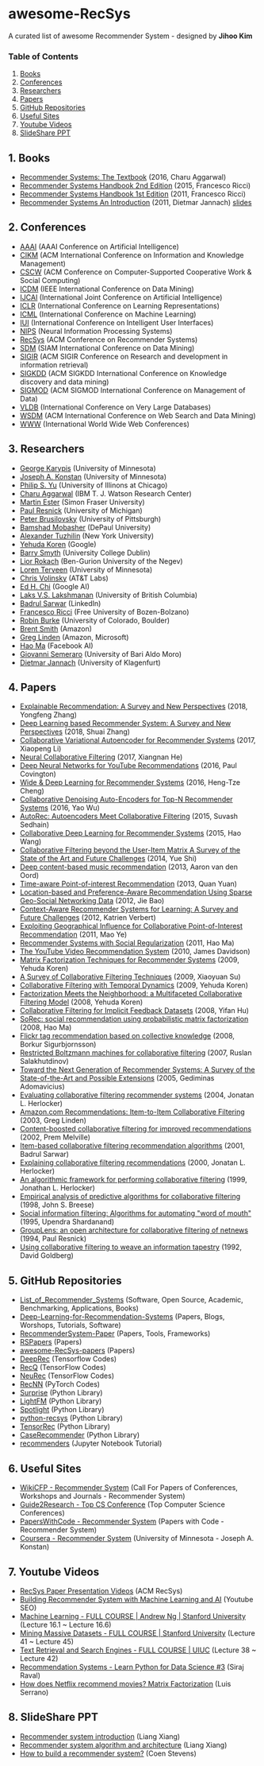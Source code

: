 # awesome-RecSys
A curated list of awesome Recommender System - designed by **Jihoo Kim**

### Table of Contents
1. [Books](https://github.com/jihoo-kim/awesome-RecSys#1-books)
2. [Conferences](https://github.com/jihoo-kim/awesome-RecSys#2-conferences)
3. [Researchers](https://github.com/jihoo-kim/awesome-RecSys#3-researchers)
4. [Papers](https://github.com/jihoo-kim/awesome-RecSys#4-papers)
5. [GitHub Repositories](https://github.com/jihoo-kim/awesome-RecSys#5-github-repositories)
6. [Useful Sites](https://github.com/jihoo-kim/awesome-RecSys#6-useful-sites)
7. [Youtube Videos](https://github.com/jihoo-kim/awesome-RecSys#7-youtube-videos)
8. [SlideShare PPT](https://github.com/jihoo-kim/awesome-RecSys#8-slideshare-ppt)

## 1. Books
* [Recommender Systems: The Textbook](http://pzs.dstu.dp.ua/DataMining/recom/bibl/1aggarwal_c_c_recommender_systems_the_textbook.pdf) (2016, Charu Aggarwal)
* [Recommender Systems Handbook 2nd Edition](https://edyaaleh.files.wordpress.com/2016/02/recommendersystemshandbook.pdf) (2015, Francesco Ricci)
* [Recommender Systems Handbook 1st Edition](https://www.cse.iitk.ac.in/users/nsrivast/HCC/Recommender_systems_handbook.pdf) (2011, Francesco Ricci)
* [Recommender Systems An Introduction](https://github.com/singmiya/recsys/raw/master/Recommender%20Systems%20An%20Introduction.pdf) (2011, Dietmar Jannach) [slides](http://www.recommenderbook.net/teaching-material/slides)

## 2. Conferences
* [AAAI](https://www.aaai.org/) (AAAI Conference on Artificial Intelligence)
* [CIKM](http://www.cikmconference.org/) (ACM International Conference on Information and Knowledge Management)
* [CSCW](http://cscw.acm.org) (ACM Conference on Computer-Supported Cooperative Work & Social Computing)
* [ICDM](http://icdm2019.bigke.org/) (IEEE International Conference on Data Mining)
* [IJCAI](https://www.ijcai.org/) (International Joint Conference on Artificial Intelligence)
* [ICLR](https://iclr.cc/) (International Conference on Learning Representations)
* [ICML](https://icml.cc/) (International Conference on Machine Learning)
* [IUI](https://iui.acm.org) (International Conference on Intelligent User Interfaces)
* [NIPS](https://nips.cc/) (Neural Information Processing Systems)
* [RecSys](https://recsys.acm.org/) (ACM Conference on Recommender Systems)
* [SDM](https://www.siam.org/) (SIAM International Conference on Data Mining)
* [SIGIR](https://sigir.org/) (ACM SIGIR Conference on Research and development in information retrieval)
* [SIGKDD](https://www.kdd.org/) (ACM SIGKDD International Conference on Knowledge discovery and data mining)
* [SIGMOD](https://sigmod.org/) (ACM SIGMOD International Conference on Management of Data)
* [VLDB](https://www.vldb.org/) (International Conference on Very Large Databases)
* [WSDM](http://www.wsdm-conference.org/) (ACM International Conference on Web Search and Data Mining)
* [WWW](https://www.iw3c2.org/) (International World Wide Web Conferences)

## 3. Researchers
* [George Karypis](http://glaros.dtc.umn.edu/gkhome/index.php) (University of Minnesota)
* [Joseph A. Konstan](http://konstan.umn.edu/) (University of Minnesota)
* [Philip S. Yu](https://www.cs.uic.edu/PSYu) (University of Illinons at Chicago)
* [Charu Aggarwal](http://www.charuaggarwal.net/) (IBM T. J. Watson Research Center)
* [Martin Ester](http://www.sfu.ca/computing/people/faculty/martinester/people.html) (Simon Fraser University)
* [Paul Resnick](http://presnick.people.si.umich.edu/) (University of Michigan)
* [Peter Brusilovsky](http://www.pitt.edu/~peterb/) (University of Pittsburgh)
* [Bamshad Mobasher](http://facweb.cs.depaul.edu/mobasher/) (DePaul University)
* [Alexander Tuzhilin](http://people.stern.nyu.edu/atuzhili/) (New York University)
* [Yehuda Koren](https://www.linkedin.com/in/yehuda-koren-8566147/) (Google)
* [Barry Smyth](https://barrysmyth.me/) (University College Dublin)
* [Lior Rokach](http://www.ise.bgu.ac.il/faculty/liorr/) (Ben-Gurion University of the Negev)
* [Loren Terveen](https://www-users.cs.umn.edu/~terveen/) (University of Minnesota)
* [Chris Volinsky](http://stats.research.att.com/volinsky/) (AT&T Labs)
* [Ed H. Chi](https://sites.google.com/view/edchi/) (Google AI)
* [Laks V.S. Lakshmanan](https://www.cs.ubc.ca/~laks/) (University of British Columbia)
* [Badrul Sarwar](https://www.linkedin.com/in/bmsarwar/) (LinkedIn)
* [Francesco Ricci](http://www.inf.unibz.it/~ricci/) (Free University of Bozen-Bolzano)
* [Robin Burke](http://www.that-recsys-lab.net/) (University of Colorado, Boulder)
* [Brent Smith](https://www.linkedin.com/in/brent-smith-2a1b8/) (Amazon)
* [Greg Linden](http://glinden.blogspot.com/) (Amazon, Microsoft)
* [Hao Ma](https://www.haoma.io/) (Facebook AI)
* [Giovanni Semeraro](http://www.di.uniba.it/~swap/index.php?n=Membri.Semeraro) (University of Bari Aldo Moro)
* [Dietmar Jannach](https://www.aau.at/en/ainf/research-groups/infsys/team/dietmar-jannach/) (University of Klagenfurt)

## 4. Papers
* [Explainable Recommendation: A Survey and New Perspectives](https://arxiv.org/pdf/1804.11192) (2018, Yongfeng Zhang)
* [Deep Learning based Recommender System: A Survey and New Perspectives](https://arxiv.org/pdf/1707.07435.pdf) (2018, Shuai Zhang)
* [Collaborative Variational Autoencoder for Recommender Systems](http://eelxpeng.github.io/assets/paper/Collaborative_Variational_Autoencoder.pdf) (2017, Xiaopeng Li)
* [Neural Collaborative Filtering](https://www.comp.nus.edu.sg/~xiangnan/papers/ncf.pdf) (2017, Xiangnan He)
* [Deep Neural Networks for YouTube Recommendations](https://static.googleusercontent.com/media/research.google.com/ko//pubs/archive/45530.pdf) (2016, Paul Covington)
* [Wide & Deep Learning for Recommender Systems](https://arxiv.org/pdf/1606.07792.pdf) (2016, Heng-Tze Cheng)
* [Collaborative Denoising Auto-Encoders for Top-N Recommender Systems](http://alicezheng.org/papers/wsdm16-cdae.pdf) (2016, Yao Wu)
* [AutoRec: Autoencoders Meet Collaborative Filtering](http://users.cecs.anu.edu.au/~u5098633/papers/www15.pdf) (2015, Suvash Sedhain)
* [Collaborative Deep Learning for Recommender Systems](http://www.wanghao.in/paper/KDD15_CDL.pdf) (2015, Hao Wang)
* [Collaborative Filtering beyond the User-Item Matrix A Survey of the State of the Art and Future Challenges](https://github.com/daicoolb/RecommenderSystem-Paper/raw/master/Survey/Collaborative%20Filtering%20beyond%20the%20User-Item%20Matrix%20A%20Survey%20of%20the%20State%20of%20the%20Art%20and%20Future%20Challenges.pdf) (2014, Yue Shi)
* [Deep content-based music recommendation](https://papers.nips.cc/paper/5004-deep-content-based-music-recommendation.pdf) (2013, Aaron van den Oord)
* [Time-aware Point-of-interest Recommendation](https://www.ntu.edu.sg/home/axsun/paper/sun_sigir13quan.pdf) (2013, Quan Yuan)
* [Location-based and Preference-Aware Recommendation Using Sparse Geo-Social Networking Data](https://www.microsoft.com/en-us/research/wp-content/uploads/2016/02/LocationRecommendation.pdf) (2012, Jie Bao)
* [Context-Aware Recommender Systems for Learning: A Survey and Future Challenges](https://ieeexplore.ieee.org/stamp/stamp.jsp?tp=&arnumber=6189308) (2012, Katrien Verbert)
* [Exploiting Geographical Influence for Collaborative Point-of-Interest Recommendation](https://www.cse.cuhk.edu.hk/irwin.king.new/_media/presentations/p325.pdf) (2011, Mao Ye)
* [Recommender Systems with Social Regularization](http://citeseerx.ist.psu.edu/viewdoc/download?doi=10.1.1.352.9959&rep=rep1&type=pdf) (2011, Hao Ma)
* [The YouTube Video Recommendation System](https://www.inf.unibz.it/~ricci/ISR/papers/p293-davidson.pdf) (2010, James Davidson)
* [Matrix Factorization Techniques for Recommender Systems](https://datajobs.com/data-science-repo/Recommender-Systems-[Netflix].pdf) (2009, Yehuda Koren)
* [A Survey of Collaborative Filtering Techniques](http://downloads.hindawi.com/archive/2009/421425.pdf) (2009, Xiaoyuan Su)
* [Collaborative Filtering with Temporal Dynamics](http://citeseerx.ist.psu.edu/viewdoc/download?doi=10.1.1.379.1951&rep=rep1&type=pdf) (2009, Yehuda Koren)
* [Factorization Meets the Neighborhood: a Multifaceted Collaborative Filtering Model](https://www.cs.rochester.edu/twiki/pub/Main/HarpSeminar/Factorization_Meets_the_Neighborhood-_a_Multifaceted_Collaborative_Filtering_Model.pdf) (2008, Yehuda Koren)
* [Collaborative Filtering for Implicit Feedback Datasets](http://citeseerx.ist.psu.edu/viewdoc/download?doi=10.1.1.167.5120&rep=rep1&type=pdf) (2008, Yifan Hu)
* [SoRec: social recommendation using probabilistic matrix factorization](http://citeseerx.ist.psu.edu/viewdoc/download?doi=10.1.1.304.2464&rep=rep1&type=pdf) (2008, Hao Ma)
* [Flickr tag recommendation based on collective knowledge](http://www2008.org/papers/pdf/p327-sigurbjornssonA.pdf) (2008, Borkur Sigurbjornsson)
* [Restricted Boltzmann machines for collaborative filtering](https://www.cs.toronto.edu/~rsalakhu/papers/rbmcf.pdf) (2007, Ruslan Salakhutdinov)
* [Toward the Next Generation of Recommender Systems: A Survey of the State-of-the-Art and Possible Extensions](http://pages.stern.nyu.edu/~atuzhili/pdf/TKDE-Paper-as-Printed.pdf) (2005, Gediminas Adomavicius)
* [Evaluating collaborative filtering recommender systems](https://grouplens.org/site-content/uploads/evaluating-TOIS-20041.pdf) (2004, Jonatan L. Herlocker)
* [Amazon.com Recommendations: Item-to-Item Collaborative Filtering](https://www.cs.umd.edu/~samir/498/Amazon-Recommendations.pdf) (2003, Greg Linden)
* [Content-boosted collaborative filtering for improved recommendations](https://www.cs.utexas.edu/~ml/papers/cbcf-aaai-02.pdf) (2002, Prem Melville)
* [Item-based collaborative filtering recommendation algorithms](http://www.ra.ethz.ch/cdstore/www10/papers/pdf/p519.pdf) (2001, Badrul Sarwar)
* [Explaining collaborative filtering recommendations](https://grouplens.org/site-content/uploads/explain-CSCW-20001.pdf) (2000, Jonatan L. Herlocker)
* [An algorithmic framework for performing collaborative filtering](http://files.grouplens.org/papers/algs.pdf) (1999, Jonathan L. Herlocker)
* [Empirical analysis of predictive algorithms for collaborative filtering](https://arxiv.org/ftp/arxiv/papers/1301/1301.7363.pdf) (1998, John S. Breese)
* [Social information filtering: Algorithms for automating "word of mouth"](http://citeseerx.ist.psu.edu/viewdoc/download?doi=10.1.1.30.6583&rep=rep1&type=pdf) (1995, Upendra Shardanand)
* [GroupLens: an open architecture for collaborative filtering of netnews](http://citeseerx.ist.psu.edu/viewdoc/download;jsessionid=0EE669AED51CA516AE8DD807338117DD?doi=10.1.1.53.9351&rep=rep1&type=pdf) (1994, Paul Resnick)
* [Using collaborative filtering to weave an information tapestry](http://bitsavers.org/pdf/xerox/parc/techReports/CSL-92-10_Using_Collaborative_Filtering_to_Weave_an_Information_Tapestry.pdf) (1992, David Goldberg)



## 5. GitHub Repositories
* [List_of_Recommender_Systems](https://github.com/grahamjenson/list_of_recommender_systems) (Software, Open Source, Academic, Benchmarking, Applications, Books)
* [Deep-Learning-for-Recommendation-Systems](https://github.com/robi56/Deep-Learning-for-Recommendation-Systems) (Papers, Blogs, Worshops, Tutorials, Software)
* [RecommenderSystem-Paper](https://github.com/daicoolb/RecommenderSystem-Paper) (Papers, Tools, Frameworks)
* [RSPapers](https://github.com/hongleizhang/RSPapers) (Papers)
* [awesome-RecSys-papers](https://github.com/YuyangZhangFTD/awesome-RecSys-papers) (Papers)
* [DeepRec](https://github.com/cheungdaven/DeepRec) (Tensorflow Codes)
* [RecQ](https://github.com/Coder-Yu/RecQ) (TensorFlow Codes)
* [NeuRec](https://github.com/wubinzzu/NeuRec) (TensorFlow Codes)
* [RecNN](https://github.com/awarebayes/RecNN) (PyTorch Codes)
* [Surprise](https://github.com/NicolasHug/Surprise) (Python Library)
* [LightFM](https://github.com/lyst/lightfm) (Python Library)
* [Spotlight](https://github.com/maciejkula/spotlight) (Python Library)
* [python-recsys](https://github.com/ocelma/python-recsys) (Python Library)
* [TensorRec](https://github.com/jfkirk/tensorrec) (Python Library)
* [CaseRecommender](https://github.com/caserec/CaseRecommender) (Python Library)
* [recommenders](https://github.com/microsoft/recommenders) (Jupyter Notebook Tutorial)

## 6. Useful Sites
* [WikiCFP - Recommender System](http://www.wikicfp.com/cfp/call?conference=recommender%20systems) (Call For Papers of Conferences, Workshops and Journals - Recommender System)
* [Guide2Research - Top CS Conference](http://www.guide2research.com/topconf/) (Top Computer Science Conferences)
* [PapersWithCode - Recommender System](https://paperswithcode.com/task/recommendation-systems) (Papers with Code - Recommender System)
* [Coursera - Recommender System](https://www.coursera.org/specializations/recommender-systems) (University of Minnesota - Joseph A. Konstan)

## 7. Youtube Videos
* [RecSys Paper Presentation Videos](https://www.youtube.com/channel/UC2nEn-yNA1BtdDNWziphPGA/featured) (ACM RecSys)
* [Building Recommender System with Machine Learning and AI](https://www.youtube.com/playlist?list=PLk9tco_9NSqfkr2Z0VdntKqufR5uDOezz) (Youtube SEO)
* [Machine Learning - FULL COURSE | Andrew Ng | Stanford University](https://www.youtube.com/playlist?list=PLLssT5z_DsK-h9vYZkQkYNWcItqhlRJLN) (Lecture 16.1 ~ Lecture 16.6)
* [Mining Massive Datasets - FULL COURSE | Stanford University](https://www.youtube.com/playlist?list=PLLssT5z_DsK9JDLcT8T62VtzwyW9LNepV) (Lecture 41 ~ Lecture 45)
* [Text Retrieval and Search Engines - FULL COURSE | UIUC](https://www.youtube.com/playlist?list=PLLssT5z_DsK8Jk8mpFc_RPzn2obhotfDO) (Lecture 38 ~ Lecture 42)
* [Recommendation Systems - Learn Python for Data Science #3](https://www.youtube.com/watch?v=9gBC9R-msAk) (Siraj Raval)
* [How does Netflix recommend movies? Matrix Factorization](https://www.youtube.com/watch?v=ZspR5PZemcs) (Luis Serrano)

## 8. SlideShare PPT
* [Recommender system introduction](https://www.slideshare.net/xlvector/recommender-system-introduction-12551956) (Liang Xiang)
* [Recommender system algorithm and architecture](https://www.slideshare.net/xlvector/recommender-system-algorithm-and-architecture-13098396) (Liang Xiang)
* [How to build a recommender system?](https://www.slideshare.net/blueace/how-to-build-a-recommender-system-presentation) (Coen Stevens)
